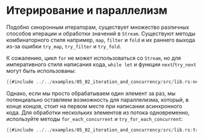 # Итерирование и параллелизм

Подобно синхронным итераторам, существует множество различных способов итерации
и обработки значений в `Stream`. Существуют методы комбинаторного стиля
например, `map`, `filter` и `fold` и их раннего выхода из-за ошибки
`try_map`, `try_filter` и `try_fold`.

К сожалению, цикл `for` не может использоваться со `Stream`, но для
императивного стиля написания кода, `while let` и функции `next`/`try_next` могут быть
использованы:

```rust
{{#include ../../examples/05_02_iteration_and_concurrency/src/lib.rs:nexts}}
```

Однако, если мы просто обрабатываем один элемент за раз, мы потенциально
оставляем возможность для параллелизма, который, в конце концов, стоит на первом месте при написании асинхронного кода. Для обработки нескольких элементов из потока
одновременно, используйте методы `for_each_concurrent` и `try_for_each_concurrent`:

```rust
{{#include ../../examples/05_02_iteration_and_concurrency/src/lib.rs:try_for_each_concurrent}}
```
